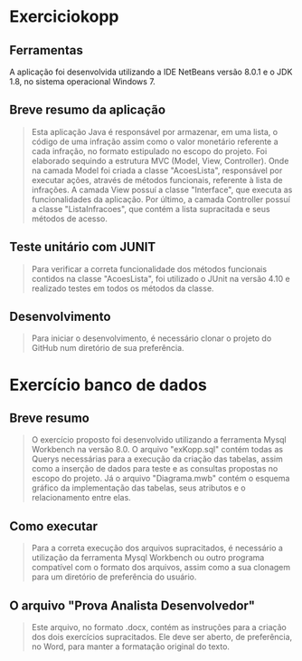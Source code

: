 # Exerciciokopp  
## Ferramentas  
A aplicação foi desenvolvida utilizando a IDE NetBeans versão 8.0.1 e o JDK 1.8, no sistema operacional Windows 7.

## Breve resumo da aplicação  
>Esta aplicação Java é responsável por armazenar, em uma lista, o código de uma infração assim como o valor monetário referente a cada infração, no formato estipulado no escopo do projeto.
>Foi elaborado sequindo a estrutura MVC (Model, View, Controller). Onde na camada Model foi criada a classe "AcoesLista", responsável por executar ações, através de métodos   funcionais, referente à lista de infrações. A camada View possuí a classe "Interface", que executa as funcionalidades da aplicação. Por último, a camada Controller possuí a   classe "ListaInfracoes", que contém a lista supracitada e seus métodos de acesso.

## Teste unitário com JUNIT  
>Para verificar a correta funcionalidade dos métodos funcionais contidos na classe "AcoesLista", foi utilizado o JUnit na versão 4.10 e realizado testes em todos os métodos da classe.

## Desenvolvimento  
>Para iniciar o desenvolvimento, é necessário clonar o projeto do GitHub num diretório de sua preferência.

# Exercício banco de dados  
## Breve resumo  
>O exercício proposto foi desenvolvido utilizando a ferramenta Mysql Workbench na versão 8.0. O arquivo "exKopp.sql" contém todas as Querys necessárias para a execução da criação das tabelas, assim como a inserção de dados para teste e as consultas propostas no escopo do projeto. Já o arquivo "Diagrama.mwb" contém o esquema gráfico da implementação das tabelas, seus atributos e o relacionamento entre elas.

## Como executar  
>Para a correta execução dos arquivos supracitados, é necessário a utilização da ferramenta Mysql Workbench ou outro programa compatível com o formato dos arquivos, assim como a sua clonagem para um diretório de preferência do usuário.

## O arquivo "Prova Analista Desenvolvedor"  
>Este arquivo, no formato .docx, contém as instruções para a criação dos dois exercícios supracitados. Ele deve ser aberto, de preferência, no Word, para manter a formatação original do texto.





